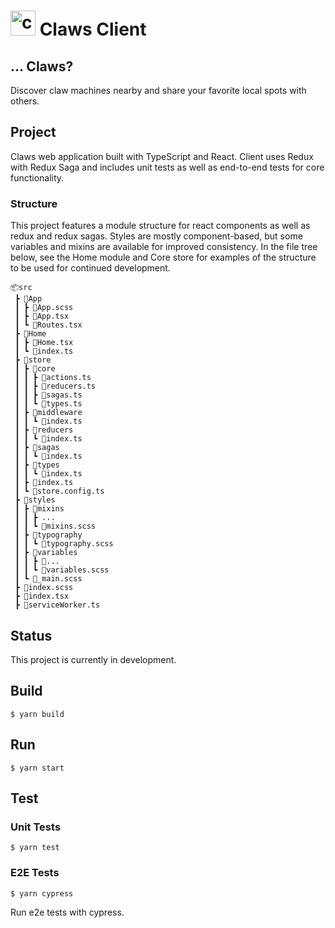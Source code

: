 # <img src="https://i.ibb.co/3N7Nztz/claw.png" alt="claw" height="40"> Claws Client

## ... Claws?

Discover claw machines nearby and share your favorite local spots with others.

## Project

Claws web application built with TypeScript and React. Client uses Redux with Redux Saga and includes unit tests as well as end-to-end tests for core functionality.

### Structure

This project features a module structure for react components as well as redux and redux sagas. Styles are mostly component-based, but some variables and mixins are available for improved consistency. In the file tree below, see the Home module and Core store for examples of the structure to be used for continued development.

``` 
📦src
 ┣ 📂App
 ┃ ┣ 📜App.scss
 ┃ ┣ 📜App.tsx
 ┃ ┗ 📜Routes.tsx
 ┣ 📂Home
 ┃ ┣ 📜Home.tsx
 ┃ ┗ 📜index.ts
 ┣ 📂store
 ┃ ┣ 📂core
 ┃ ┃ ┣ 📜actions.ts
 ┃ ┃ ┣ 📜reducers.ts
 ┃ ┃ ┣ 📜sagas.ts
 ┃ ┃ ┗ 📜types.ts
 ┃ ┣ 📂middleware
 ┃ ┃ ┗ 📜index.ts
 ┃ ┣ 📂reducers
 ┃ ┃ ┗ 📜index.ts
 ┃ ┣ 📂sagas
 ┃ ┃ ┗ 📜index.ts
 ┃ ┣ 📂types
 ┃ ┃ ┗ 📜index.ts
 ┃ ┣ 📜index.ts
 ┃ ┗ 📜store.config.ts
 ┣ 📂styles
 ┃ ┣ 📂mixins
 ┃ ┃ ┣ ...
 ┃ ┃ ┗ 📜mixins.scss
 ┃ ┣ 📂typography
 ┃ ┃ ┗ 📜typography.scss
 ┃ ┣ 📂variables
 ┃ ┃ ┣ 📜...
 ┃ ┃ ┗ 📜variables.scss
 ┃ ┗ 📜_main.scss
 ┣ 📜index.scss
 ┣ 📜index.tsx
 ┣ 📜serviceWorker.ts
 ```

## Status

This project is currently in development.

## Build

``` 
$ yarn build
```

## Run

``` 
$ yarn start
```

## Test

### Unit Tests

``` 
$ yarn test
```

### E2E Tests

``` 
$ yarn cypress
```

Run e2e tests with cypress.
